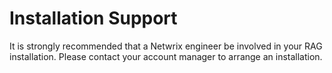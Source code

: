 # Installation Support

It is strongly recommended that a Netwrix engineer be involved in your RAG installation. Please
contact your account manager to arrange an installation.
